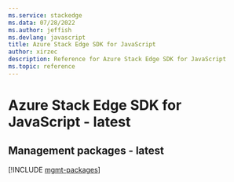 ```yaml
---
ms.service: stackedge
ms.data: 07/28/2022
ms.author: jeffish
ms.devlang: javascript
title: Azure Stack Edge SDK for JavaScript
author: xirzec
description: Reference for Azure Stack Edge SDK for JavaScript
ms.topic: reference
---
```

# Azure Stack Edge SDK for JavaScript - latest

## Management packages - latest
[!INCLUDE [mgmt-packages](stack-edge-mgmt-index.md)]